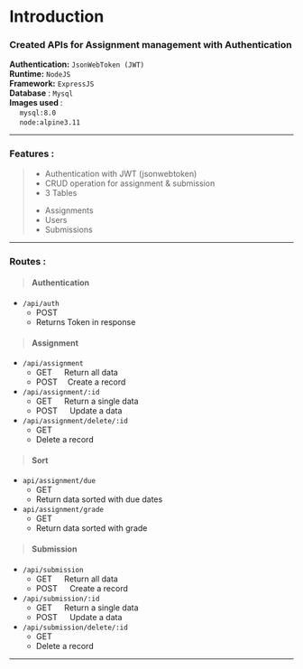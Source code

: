 # Introduction

### Created APIs for Assignment management with Authentication 
<b>Authentication:</b> `JsonWebToken (JWT)` </br>
<b>Runtime:</b> `NodeJS` </br>
<b>Framework:</b> `ExpressJS` </br>
<b>Database</b> : `Mysql` </br>
<b>Images used </b>: </br>
    &emsp; `mysql:8.0` </br>
    &emsp; `node:alpine3.11` </br>
<hr> 

### Features : 
  > - Authentication with JWT (jsonwebtoken)</br>
  > - CRUD operation for assignment & submission</br>
  > - 3 Tables
  >  * Assignments
  >  * Users
  >  * Submissions
  
<hr>

### Routes :

> #### Authentication 
- `/api/auth`
    -  POST 
    -  Returns Token in response

> #### Assignment
  - `/api/assignment`        
      -  GET  &emsp; Return all data   
      -  POST&emsp; Create a record   
  - `/api/assignment/:id` 
    -  GET &emsp; Return a single data 
    -  POST &emsp; Update a data 
  - `/api/assignment/delete/:id` 
     -  GET   
     -  Delete a record
     
> #### Sort     
  - `api/assignment/due`
     - GET
     - Return data sorted with due dates
  - `api/assignment/grade`
     - GET
     - Return data sorted with grade
     
> #### Submission     
  - `/api/submission`        
     -  GET  &emsp; Return all data   
     -  POST &emsp; Create a record     
  - `/api/submission/:id` 
     -  GET &emsp; Return a single data 
     -  POST &emsp; Update a data
  - `/api/submission/delete/:id` 
     -  GET   
     -  Delete a record
     
<hr>
